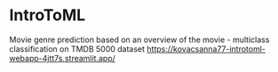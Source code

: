 # IntroToML
Movie genre prediction based on an overview of the movie - multiclass classification on TMDB 5000 dataset
https://kovacsanna77-introtoml-webapp-4jtt7s.streamlit.app/
